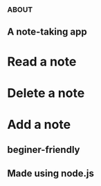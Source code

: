 ### ABOUT
## A note-taking app 
# Read a note
# Delete a note
# Add a note
## beginer-friendly
## Made using node.js


